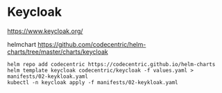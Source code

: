 # Keycloak

https://www.keycloak.org/

helmchart https://github.com/codecentric/helm-charts/tree/master/charts/keycloak

    helm repo add codecentric https://codecentric.github.io/helm-charts
    helm template keycloak codecentric/keycloak -f values.yaml > manifests/02-keykloak.yaml
    kubectl -n keycloak apply -f manifests/02-keykloak.yaml
